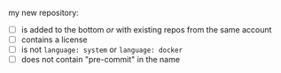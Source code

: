 <!-- if your edit is to something other than all-repos.yaml remove this -->

my new repository:

- [ ] is added to the bottom *or* with existing repos from the same account
- [ ] contains a license
- [ ] is not `language: system` or `language: docker`
- [ ] does not contain "pre-commit" in the name
